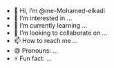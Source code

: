 - 👋 Hi, I’m @me-Mohamed-elkadi
- 👀 I’m interested in ...
- 🌱 I’m currently learning ...
- 💞️ I’m looking to collaborate on ...
- 📫 How to reach me ...
- 😄 Pronouns: ...
- ⚡ Fun fact: ...

<!---
me-Mohamed-elkadi/me-Mohamed-elkadi is a ✨ special ✨ repository because its `README.md` (this file) appears on your GitHub profile.
You can click the Preview link to take a look at your changes.
--->
